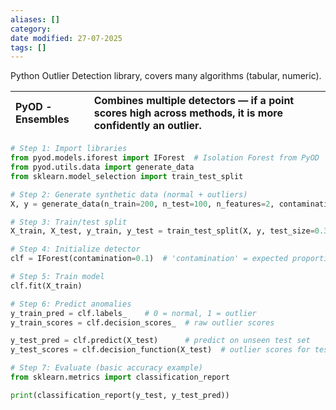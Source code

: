 ```yaml
---
aliases: []
category: 
date modified: 27-07-2025
tags: []
---
```

Python Outlier Detection library, covers many algorithms (tabular, numeric).

| PyOD - Ensembles    | Combines multiple detectors — if a point scores high across methods, it is more confidently an outlier. |
| :------------------ | :------------------------------------------------------------------------------------------------------ |

```python
# Step 1: Import libraries
from pyod.models.iforest import IForest  # Isolation Forest from PyOD
from pyod.utils.data import generate_data
from sklearn.model_selection import train_test_split

# Step 2: Generate synthetic data (normal + outliers)
X, y = generate_data(n_train=200, n_test=100, n_features=2, contamination=0.1)

# Step 3: Train/test split
X_train, X_test, y_train, y_test = train_test_split(X, y, test_size=0.3, random_state=42)

# Step 4: Initialize detector
clf = IForest(contamination=0.1)  # 'contamination' = expected proportion of outliers

# Step 5: Train model
clf.fit(X_train)

# Step 6: Predict anomalies
y_train_pred = clf.labels_    # 0 = normal, 1 = outlier
y_train_scores = clf.decision_scores_  # raw outlier scores

y_test_pred = clf.predict(X_test)      # predict on unseen test set
y_test_scores = clf.decision_function(X_test)  # outlier scores for test

# Step 7: Evaluate (basic accuracy example)
from sklearn.metrics import classification_report

print(classification_report(y_test, y_test_pred))

```